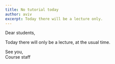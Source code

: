 ```yaml
---
title: No tutorial today
author: aviv
excerpt: Today there will be a lecture only.
---
```


Dear students,

Today there will only be a lecture, at the usual time.

See you,  
Course staff


